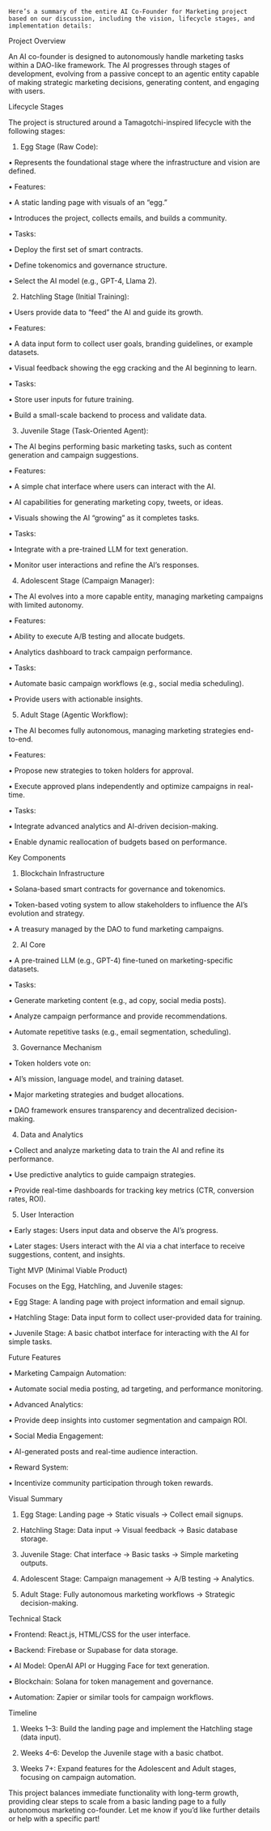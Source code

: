 ﻿    Here’s a summary of the entire AI Co-Founder for Marketing project based on our discussion, including the vision, lifecycle stages, and implementation details:

  

Project Overview

  

An AI co-founder is designed to autonomously handle marketing tasks within a DAO-like framework. The AI progresses through stages of development, evolving from a passive concept to an agentic entity capable of making strategic marketing decisions, generating content, and engaging with users.

  

Lifecycle Stages

  

The project is structured around a Tamagotchi-inspired lifecycle with the following stages:

1. Egg Stage (Raw Code):

•  Represents the foundational stage where the infrastructure and vision are defined.

•  Features:

•  A static landing page with visuals of an “egg.”

•  Introduces the project, collects emails, and builds a community.

•  Tasks:

•  Deploy the first set of smart contracts.

•  Define tokenomics and governance structure.

•  Select the AI model (e.g., GPT-4, Llama 2).

2. Hatchling Stage (Initial Training):

•  Users provide data to “feed” the AI and guide its growth.

•  Features:

•  A data input form to collect user goals, branding guidelines, or example datasets.

•  Visual feedback showing the egg cracking and the AI beginning to learn.

•  Tasks:

•  Store user inputs for future training.

•  Build a small-scale backend to process and validate data.

3. Juvenile Stage (Task-Oriented Agent):

•  The AI begins performing basic marketing tasks, such as content generation and campaign suggestions.

•  Features:

•  A simple chat interface where users can interact with the AI.

•  AI capabilities for generating marketing copy, tweets, or ideas.

•  Visuals showing the AI “growing” as it completes tasks.

•  Tasks:

•  Integrate with a pre-trained LLM for text generation.

•  Monitor user interactions and refine the AI’s responses.

4. Adolescent Stage (Campaign Manager):

•  The AI evolves into a more capable entity, managing marketing campaigns with limited autonomy.

•  Features:

•  Ability to execute A/B testing and allocate budgets.

•  Analytics dashboard to track campaign performance.

•  Tasks:

•  Automate basic campaign workflows (e.g., social media scheduling).

•  Provide users with actionable insights.

5. Adult Stage (Agentic Workflow):

•  The AI becomes fully autonomous, managing marketing strategies end-to-end.

•  Features:

•  Propose new strategies to token holders for approval.

•  Execute approved plans independently and optimize campaigns in real-time.

•  Tasks:

•  Integrate advanced analytics and AI-driven decision-making.

•  Enable dynamic reallocation of budgets based on performance.

  

Key Components

  

1. Blockchain Infrastructure

•  Solana-based smart contracts for governance and tokenomics.

•  Token-based voting system to allow stakeholders to influence the AI’s evolution and strategy.

•  A treasury managed by the DAO to fund marketing campaigns.

  

2. AI Core

•  A pre-trained LLM (e.g., GPT-4) fine-tuned on marketing-specific datasets.

•  Tasks:

•  Generate marketing content (e.g., ad copy, social media posts).

•  Analyze campaign performance and provide recommendations.

•  Automate repetitive tasks (e.g., email segmentation, scheduling).

  

3. Governance Mechanism

•  Token holders vote on:

•  AI’s mission, language model, and training dataset.

•  Major marketing strategies and budget allocations.

•  DAO framework ensures transparency and decentralized decision-making.

  

4. Data and Analytics

•  Collect and analyze marketing data to train the AI and refine its performance.

•  Use predictive analytics to guide campaign strategies.

•  Provide real-time dashboards for tracking key metrics (CTR, conversion rates, ROI).

  

5. User Interaction

•  Early stages: Users input data and observe the AI’s progress.

•  Later stages: Users interact with the AI via a chat interface to receive suggestions, content, and insights.

  

Tight MVP (Minimal Viable Product)

  

Focuses on the Egg, Hatchling, and Juvenile stages:

• Egg Stage: A landing page with project information and email signup.

• Hatchling Stage: Data input form to collect user-provided data for training.

• Juvenile Stage: A basic chatbot interface for interacting with the AI for simple tasks.

  

Future Features

• Marketing Campaign Automation:

•  Automate social media posting, ad targeting, and performance monitoring.

• Advanced Analytics:

•  Provide deep insights into customer segmentation and campaign ROI.

• Social Media Engagement:

•  AI-generated posts and real-time audience interaction.

• Reward System:

•  Incentivize community participation through token rewards.

  

Visual Summary

1. Egg Stage: Landing page → Static visuals → Collect email signups.

2. Hatchling Stage: Data input → Visual feedback → Basic database storage.

3. Juvenile Stage: Chat interface → Basic tasks → Simple marketing outputs.

4. Adolescent Stage: Campaign management → A/B testing → Analytics.

5. Adult Stage: Fully autonomous marketing workflows → Strategic decision-making.

  

Technical Stack

• Frontend: React.js, HTML/CSS for the user interface.

• Backend: Firebase or Supabase for data storage.

• AI Model: OpenAI API or Hugging Face for text generation.

• Blockchain: Solana for token management and governance.

• Automation: Zapier or similar tools for campaign workflows.

  

Timeline

1. Weeks 1–3: Build the landing page and implement the Hatchling stage (data input).

2. Weeks 4–6: Develop the Juvenile stage with a basic chatbot.

3. Weeks 7+: Expand features for the Adolescent and Adult stages, focusing on campaign automation.

  

This project balances immediate functionality with long-term growth, providing clear steps to scale from a basic landing page to a fully autonomous marketing co-founder. Let me know if you’d like further details or help with a specific part!


